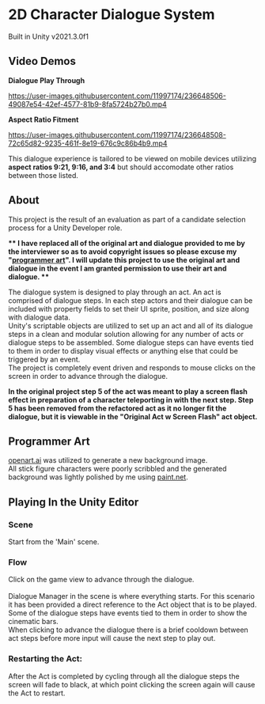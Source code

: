 # 2D Character Dialogue System
Built in Unity v2021.3.0f1

## Video Demos

<b>Dialogue Play Through</b>

https://user-images.githubusercontent.com/11997174/236648506-49087e54-42ef-4577-81b9-8fa5724b27b0.mp4

<b>Aspect Ratio Fitment</b>

https://user-images.githubusercontent.com/11997174/236648508-72c65d82-9235-461f-8e19-676c9c86b4b9.mp4

This dialogue experience is tailored to be viewed on mobile devices utilizing <b>aspect ratios 9:21, 9:16, and 3:4</b> but should accomodate other ratios between those listed.

## About

This project is the result of an evaluation as part of a candidate selection process for a Unity Developer role.

<b>** I have replaced all of the original art and dialogue provided to me by the interviewer so as to avoid copyright issues so please excuse my "[programmer art](#programmer-art)". I will update this project to use the original art and dialogue in the event I am granted permission to use their art and dialogue. **</b>

The dialogue system is designed to play through an act. An act is comprised of dialogue steps. In each step actors and their dialogue can be included with property fields to set their UI sprite, position, and size along with dialogue data.<br>
Unity's scriptable objects are utilized to set up an act and all of its dialogue steps in a clean and modular solution allowing for any number of acts or dialogue steps to be assembled. Some dialogue steps can have events tied to them in order to display visual effects or anything else that could be triggered by an event.<br>
The project is completely event driven and responds to mouse clicks on the screen in order to advance through the dialogue.

<b>In the original project step 5 of the act was meant to play a screen flash effect in preparation of a character teleporting in with the next step. Step 5 has been removed from the refactored act as it no longer fit the dialogue, but it is viewable in the "Original Act w Screen Flash" act object.</b>

## Programmer Art

[openart.ai](https://openart.ai/discovery) was utilized to generate a new background image. <br>
All stick figure characters were poorly scribbled and the generated background was lightly polished by me using [paint.net](https://www.getpaint.net/index.html).

## Playing In the Unity Editor

### Scene

Start from the 'Main' scene.

### Flow
Click on the game view to advance through the dialogue.<br><br>
Dialogue Manager in the scene is where everything starts. For this scenario it has been provided a direct reference to the Act object that is to be played.<br>
Some of the dialogue steps have events tied to them in order to show the cinematic bars.
<br>
When clicking to advance the dialogue there is a brief cooldown between act steps before more input will cause the next step to play out.

### Restarting the Act:

After the Act is completed by cycling through all the dialogue steps the screen will fade to black, at which point clicking the screen again will cause the Act to restart.
